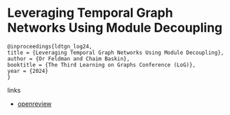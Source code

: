 # Leveraging Temporal Graph Networks Using Module Decoupling

```
@inproceedings{ldtgn_log24,
title = {Leveraging Temporal Graph Networks Using Module Decoupling},
author = {Or Feldman and Chaim Baskin},
booktitle = {The Third Learning on Graphs Conference (LoG)},
year = {2024}
}
```

links
- [openreview](https://openreview.net/forum?id=lKFExG1ga8)
